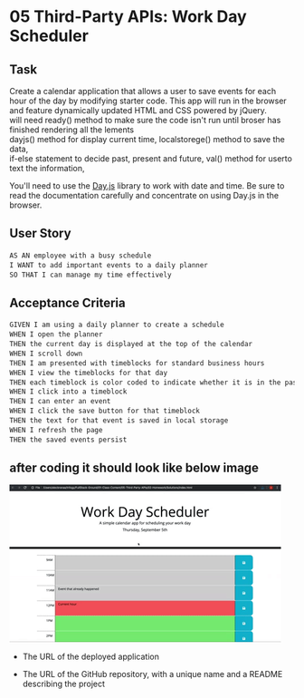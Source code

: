 # 05 Third-Party APIs: Work Day Scheduler

##  Task

Create a  calendar application that allows a user to save events for each hour of the day by modifying starter code. This app will run in the browser and feature dynamically updated HTML and CSS powered by jQuery.  
will need ready() method to make sure the code isn't run until broser has finished rendering all the lements    
dayjs() method for display current time, localstorege() method to save the data,   
if-else statement to decide past, present and future, val() method for userto text the information,

You'll need to use the [Day.js](https://day.js.org/en/) library to work with date and time. Be sure to read the documentation carefully and concentrate on using Day.js in the browser.

## User Story

```md
AS AN employee with a busy schedule
I WANT to add important events to a daily planner
SO THAT I can manage my time effectively
```

## Acceptance Criteria

```md
GIVEN I am using a daily planner to create a schedule
WHEN I open the planner
THEN the current day is displayed at the top of the calendar
WHEN I scroll down
THEN I am presented with timeblocks for standard business hours
WHEN I view the timeblocks for that day
THEN each timeblock is color coded to indicate whether it is in the past, present, or future
WHEN I click into a timeblock
THEN I can enter an event
WHEN I click the save button for that timeblock
THEN the text for that event is saved in local storage
WHEN I refresh the page
THEN the saved events persist
```

## after coding it should look like below image

<!-- @TODO: create ticket to review/update image) -->
![A user clicks on slots on the color-coded calendar and edits the events.](./Assets/05-third-party-apis-homework-demo.gif)


* The URL of the deployed application

* The URL of the GitHub repository, with a unique name and a README describing the project


